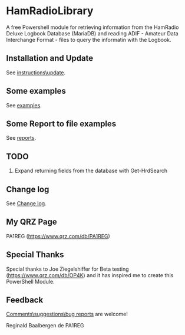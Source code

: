 # HamRadioLibrary

A free Powershell module for retrieving information from the HamRadio Deluxe Logbook Database (MariaDB) and reading ADIF - Amateur Data Interchange Format - files to query the informatin with the Logbook.



## Installation and Update

See [instructions\update](./INSTALL.md).

## Some examples

See [examples](./EXAMPLES.md).

## Some Report to file examples

See [reports](./REPORTS.md).


## TODO

1. Expand returning fields from the database with Get-HrdSearch

## Change log
See [Change log](./CHANGELOG.md).

## My QRZ Page
PA1REG (https://www.qrz.com/db/PA1REG)

## Special Thanks

Special thanks to Joe Ziegelshiffer for Beta testing (https://www.qrz.com/db/OP4K) and it has inspired me to create this PowerShell Module.

## Feedback

[Comments\suggestions\bug reports](https://github.com/PA1REG/HamRadioLibraryee/issues/new/choose) are welcome!

Reginald Baalbergen de PA1REG


